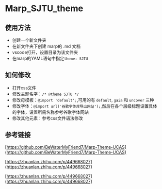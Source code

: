 # Marp_SJTU_theme

## 使用方法

- 创建一个新文件夹
- 在新文件夹下创建 marp的 .md 文档
- vscode打开，设置目录为该文件夹
- 在marp的YAML语句中指定`theme: SJTU`

## 如何修改
- 打开css文件
- 修改主题名字：`/* @theme SJTU */`
- 修改母模板：`@import 'default';`,可用的有 `default`, `gaia` 和 `uncover` 三种
- 修改字体：`@import url('谷歌字体库导出网站');`,然后在各个层级标题设置具体的字体，设置所需名称参考谷歌字体网站
- 修改其他元素：参考css文件语法修改

## 参考链接
[https://github.com/BeWaterMyFriend7/Marp-Theme-UCAS](https://github.com/BeWaterMyFriend7/Marp-Theme-UCAS)

[https://zhuanlan.zhihu.com/p/449668027](https://zhuanlan.zhihu.com/p/449668027)

[https://zhuanlan.zhihu.com/p/449668027](https://zhuanlan.zhihu.com/p/449668027)
